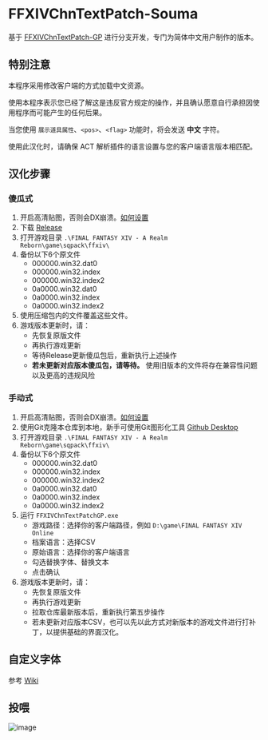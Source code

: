 # FFXIVChnTextPatch-Souma

基于 [FFXIVChnTextPatch-GP](https://github.com/GpointChen/FFXIVChnTextPatch-GP) 进行分支开发，专门为简体中文用户制作的版本。

## 特别注意

本程序采用修改客户端的方式加载中文资源。

使用本程序表示您已经了解这是违反官方规定的操作，并且确认愿意自行承担因使用程序而可能产生的任何后果。

当您使用 `展示道具属性`、`<pos>`、`<flag>` 功能时，将会发送 **中文** 字符。

使用此汉化时，请确保 ACT 解析插件的语言设置与您的客户端语言版本相匹配。

## 汉化步骤

### 傻瓜式

  1. 开启高清贴图，否则会DX崩溃。[如何设置](https://github.com/Souma-Sumire/FFXIVChnTextPatch-Souma/wiki/%E5%BC%80%E5%90%AF%E9%AB%98%E6%B8%85%E8%B4%B4%E5%9B%BE)
  1. 下载 [Release](https://github.com/Souma-Sumire/FFXIVChnTextPatch-Souma/releases/)
  1. 打开游戏目录 `.\FINAL FANTASY XIV - A Realm Reborn\game\sqpack\ffxiv\`
  1. 备份以下6个原文件
      - 000000.win32.dat0
      - 000000.win32.index
      - 000000.win32.index2
      - 0a0000.win32.dat0
      - 0a0000.win32.index
      - 0a0000.win32.index2
  1. 使用压缩包内的文件覆盖这些文件。
  1. 游戏版本更新时，请：
      - 先恢复原版文件
      - 再执行游戏更新
      - 等待Release更新傻瓜包后，重新执行上述操作
      - **若未更新对应版本傻瓜包，请等待。** 使用旧版本的文件将存在兼容性问题以及更高的违规风险

### 手动式

  1. 开启高清贴图，否则会DX崩溃。[如何设置](https://github.com/Souma-Sumire/FFXIVChnTextPatch-Souma/wiki/%E5%BC%80%E5%90%AF%E9%AB%98%E6%B8%85%E8%B4%B4%E5%9B%BE)
  1. 使用Git克隆本仓库到本地，新手可使用Git图形化工具 [Github Desktop](https://desktop.github.com/)
  1. 打开游戏目录 `.\FINAL FANTASY XIV - A Realm Reborn\game\sqpack\ffxiv\`
  1. 备份以下6个原文件
      - 000000.win32.dat0
      - 000000.win32.index
      - 000000.win32.index2
      - 0a0000.win32.dat0
      - 0a0000.win32.index
      - 0a0000.win32.index2
  1. 运行 `FFXIVChnTextPatchGP.exe`
      - 游戏路径：选择你的客户端路径，例如 `D:\game\FINAL FANTASY XIV Online`
      - 档案语言：选择CSV
      - 原始语言：选择你的客户端语言
      - 勾选替换字体、替换文本
      - 点击确认
  1. 游戏版本更新时，请：
      - 先恢复原版文件
      - 再执行游戏更新
      - 拉取仓库最新版本后，重新执行第五步操作
      - 若未更新对应版本CSV，也可以先以此方式对新版本的游戏文件进行打补丁，以提供基础的界面汉化。

## 自定义字体

参考 [Wiki](https://github.com/Souma-Sumire/FFXIVChnTextPatch-Souma/wiki/%E8%87%AA%E5%88%B6%E6%B8%B8%E6%88%8F%E5%AD%97%E4%BD%93)

## 投喂

![image](https://github.com/Souma-Sumire/FFXIVChnTextPatch-Souma/assets/33572696/3a03b0fd-27ba-4062-b48a-009bf2ce637b)

